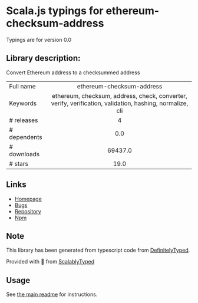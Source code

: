 
# Scala.js typings for ethereum-checksum-address

Typings are for version 0.0

## Library description:
Convert Ethereum address to a checksummed address

|                    |                 |
| ------------------ | :-------------: |
| Full name          | ethereum-checksum-address |
| Keywords           | ethereum, checksum, address, check, converter, verify, verification, validation, hashing, normalize, cli |
| # releases         | 4 |
| # dependents       | 0.0 |
| # downloads        | 69437.0 |
| # stars            | 19.0 |

## Links
- [Homepage](https://github.com/miguelmota/ethereum-checksum-address)
- [Bugs](https://github.com/miguelmota/ethereum-checksum-address/issues)
- [Repository](https://github.com/miguelmota/ethereum-checksum-address)
- [Npm](https://www.npmjs.com/package/ethereum-checksum-address)
    


## Note
This library has been generated from typescript code from [DefinitelyTyped](https://definitelytyped.org).

Provided with :purple_heart: from [ScalablyTyped](https://github.com/oyvindberg/ScalablyTyped)

## Usage
See [the main readme](../../readme.md) for instructions.


